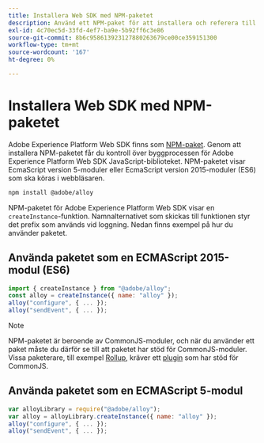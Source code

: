 ```yaml
---
title: Installera Web SDK med NPM-paketet
description: Använd ett NPM-paket för att installera och referera till Web SDK-biblioteket.
exl-id: 4c70ec5d-33fd-4ef7-ba9e-5b92ff6c3e86
source-git-commit: 8b6c958613923127880263679ce00ce359151300
workflow-type: tm+mt
source-wordcount: '167'
ht-degree: 0%

---
```


# Installera Web SDK med NPM-paketet

Adobe Experience Platform Web SDK finns som [NPM-paket](https://www.npmjs.com). Genom att installera NPM-paketet får du kontroll över byggprocessen för Adobe Experience Platform Web SDK JavaScript-biblioteket. NPM-paketet visar EcmaScript version 5-moduler eller EcmaScript version 2015-moduler (ES6) som ska köras i webbläsaren.

```bash
npm install @adobe/alloy
```

NPM-paketet för Adobe Experience Platform Web SDK visar en `createInstance`-funktion. Namnalternativet som skickas till funktionen styr det prefix som används vid loggning. Nedan finns exempel på hur du använder paketet.

## Använda paketet som en ECMAScript 2015-modul (ES6)

```js
import { createInstance } from "@adobe/alloy";
const alloy = createInstance({ name: "alloy" });
alloy("configure", { ... });
alloy("sendEvent", { ... });
```

>[!NOTE]
>
>NPM-paketet är beroende av CommonJS-moduler, och när du använder ett paket måste du därför se till att paketet har stöd för CommonJS-moduler. Vissa paketerare, till exempel [Rollup](https://rollupjs.org), kräver ett [plugin](https://www.npmjs.com/package/@rollup/plugin-commonjs) som har stöd för CommonJS.

## Använda paketet som en ECMAScript 5-modul

```js
var alloyLibrary = require("@adobe/alloy");
var alloy = alloyLibrary.createInstance({ name: "alloy" });
alloy("configure", { ... });
alloy("sendEvent", { ... });
```
